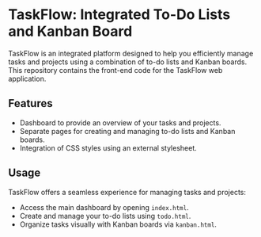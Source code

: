 # TaskFlow: Integrated To-Do Lists and Kanban Board

TaskFlow is an integrated platform designed to help you efficiently manage tasks and projects using 
a combination of to-do lists and Kanban boards. This repository contains the front-end code for the 
TaskFlow web application.

## Features

- Dashboard to provide an overview of your tasks and projects.
- Separate pages for creating and managing to-do lists and Kanban boards.
- Integration of CSS styles using an external stylesheet.
  
## Usage

TaskFlow offers a seamless experience for managing tasks and projects:

- Access the main dashboard by opening `index.html`.
- Create and manage your to-do lists using `todo.html`.
- Organize tasks visually with Kanban boards via `kanban.html`.

